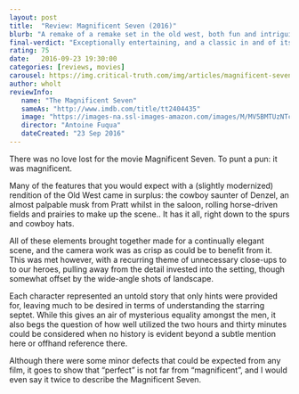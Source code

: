 ```yaml
---
layout: post
title:  "Review: Magnificent Seven (2016)"
blurb: "A remake of a remake set in the old west, both fun and intriguing."
final-verdict: "Exceptionally entertaining, and a classic in and of itself, though a movie you may only wish to watch once."
rating: 75
date:   2016-09-23 19:30:00
categories: [reviews, movies]
carousel: https://img.critical-truth.com/img/articles/magnificent-seven-2016/magnificent-seven-cover.jpg
author: wholt
reviewInfo:
   name: "The Magnificent Seven"
   sameAs: "http://www.imdb.com/title/tt2404435"
   image: "https://images-na.ssl-images-amazon.com/images/M/MV5BMTUzNTc0NTAyM15BMl5BanBnXkFtZTgwMTk1ODA5OTE@._V1_SX300.jpg"
   director: "Antoine Fuqua"
   dateCreated: "23 Sep 2016"
---
```


There was no love lost for the movie Magnificent Seven. To punt a pun: it was magnificent.

Many of the features that you would expect with a (slightly modernized) rendition of the Old West came in surplus: the cowboy saunter of Denzel, an almost palpable musk from Pratt whilst in the saloon, rolling horse-driven fields and prairies to make up the scene.. It has it all, right down to the spurs and cowboy hats.

All of these elements brought together made for a continually elegant scene, and the camera work was as crisp as could be to benefit from it. This was met however, with a recurring theme of unnecessary close-ups to to our heroes, pulling away from the detail invested into the setting, though somewhat offset by the wide-angle shots of landscape.

Each character represented an untold story that only hints were provided for, leaving much to be desired in terms of understanding the starring septet. While this gives an air of mysterious equality amongst the men, it also begs the question of how well utilized the two hours and thirty minutes could be considered when no history is evident beyond a subtle mention here or offhand reference there.

Although there were some minor defects that could be expected from any film, it goes to show that “perfect” is not far from “magnificent”, and I would even say it twice to describe the Magnificent Seven.
